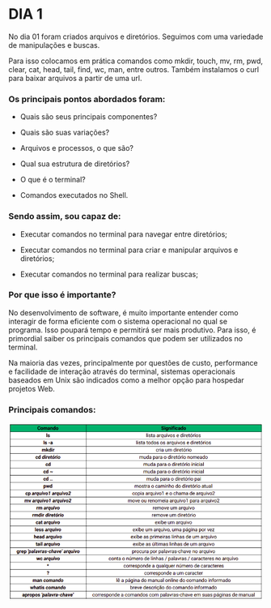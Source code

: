 # DIA 1

No dia 01 foram criados arquivos e diretórios. Seguimos com uma variedade de manipulações e buscas.

Para isso colocamos em prática comandos como mkdir, touch, mv, rm, pwd, clear, cat, head, tail, find, wc, man, entre outros. Também instalamos o curl para baixar arquivos a partir de uma url.

### Os principais pontos abordados foram:

* Quais são seus principais componentes?

* Quais são suas variações?

* Arquivos e processos, o que são?

* Qual sua estrutura de diretórios?

* O que é o terminal?

* Comandos executados no Shell.


### Sendo assim, sou capaz de:

* Executar comandos no terminal para navegar entre diretórios;

* Executar comandos no terminal para criar e manipular arquivos e diretórios;

* Executar comandos no terminal para realizar buscas;


### Por que isso é importante?

No desenvolvimento de software, é muito importante entender como interagir de forma eficiente com o sistema operacional no qual se programa. Isso poupará tempo e permitirá ser mais produtivo. Para isso, é primordial saiber os principais comandos que podem ser utilizados no terminal.

Na maioria das vezes, principalmente por questões de custo, performance e facilidade de interação através do terminal, sistemas operacionais baseados em Unix são indicados como a melhor opção para hospedar projetos Web.

### Principais comandos:

![tabela-img](comandos-img.png)

